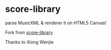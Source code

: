 # score-library
parse MusicXML &amp; renderer it on HTML5 Canvas!

Fork from [score-library](https://code.google.com/p/score-library/)

Thanks to Xiong Wenjie
